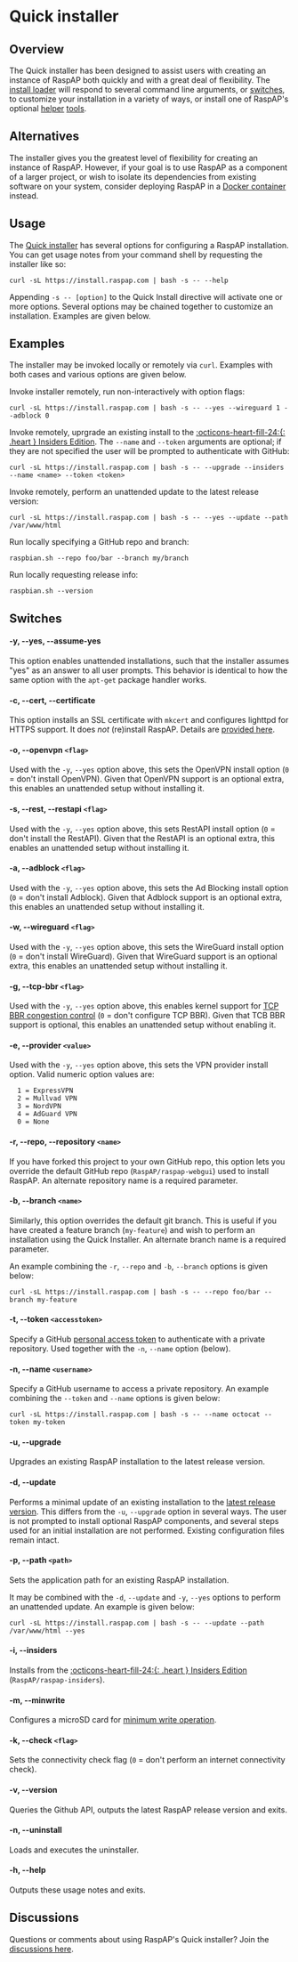 # Quick installer

## Overview
The Quick installer has been designed to assist users with creating an instance of RaspAP both quickly and with a great deal of flexibility.
The [install loader](https://github.com/RaspAP/raspap-webgui/blob/master/installers/raspbian.sh) will respond to several command line arguments, or [switches](#switches), to customize your installation in a variety of ways, or install one of RaspAP's optional [helper](../features-core/minwrite.md) [tools](../features-experimental/ssl.md).

## Alternatives
The installer gives you the greatest level of flexibility for creating an instance of RaspAP. However, if your goal is to use RaspAP as a component of a larger project, or wish to isolate its dependencies from existing software on your system, consider deploying RaspAP in a [Docker container](docker.md) instead.

## Usage
The [Quick installer](https://github.com/RaspAP/raspap-webgui/blob/master/installers/raspbian.sh) has several options for configuring a RaspAP installation. You can get usage notes from your command shell by requesting the installer like so:

```
curl -sL https://install.raspap.com | bash -s -- --help
```

Appending `-s -- [option]` to the Quick Install directive will activate one or more options. Several options may be chained together to customize an installation. Examples are given below.

## Examples
The installer may be invoked locally or remotely via `curl`. Examples with both cases and various options are given below.

Invoke installer remotely, run non-interactively with option flags:
```
curl -sL https://install.raspap.com | bash -s -- --yes --wireguard 1 --adblock 0
```

Invoke remotely, uprgrade an existing install to the [:octicons-heart-fill-24:{: .heart }  Insiders Edition](../features-insiders/index.md). The `--name` and `--token` arguments are optional; if they are not specified the user will be prompted to authenticate with GitHub:
```
curl -sL https://install.raspap.com | bash -s -- --upgrade --insiders --name <name> --token <token>
```

Invoke remotely, perform an unattended update to the latest release version:
```
curl -sL https://install.raspap.com | bash -s -- --yes --update --path /var/www/html
```

Run locally specifying a GitHub repo and branch:
```
raspbian.sh --repo foo/bar --branch my/branch
```

Run locally requesting release info:
```
raspbian.sh --version
```

## Switches

#### -y, --yes, --assume-yes
This option enables unattended installations, such that the installer assumes "yes" as an answer to all user prompts. This behavior is identical to how the same option with the `apt-get` package handler works. 

#### -c, --cert, --certificate
This option installs an SSL certificate with `mkcert` and configures lighttpd for HTTPS support. It does _not_ (re)install RaspAP. Details are [provided here](../features-experimental/ssl.md).

#### -o, --openvpn `<flag>`
Used with the `-y`, `--yes` option above, this sets the OpenVPN install option (`0` = don't install OpenVPN). Given that OpenVPN support is an optional extra, this enables an unattended setup without installing it.

#### -s, --rest, --restapi `<flag>`
Used with the `-y`, `--yes` option above, this sets RestAPI install option (`0` = don't install the RestAPI). Given that the RestAPI is an optional extra, this enables an unattended setup without installing it.

#### -a, --adblock `<flag>`
Used with the `-y`, `--yes` option above, this sets the Ad Blocking install option (`0` = don't install Adblock). Given that Adblock support is an optional extra, this enables an unattended setup without installing it.

#### -w, --wireguard `<flag>`
Used with the `-y`, `--yes` option above, this sets the WireGuard install option (`0` = don't install WireGuard). Given that WireGuard support is an optional extra, this enables an unattended setup without installing it.

#### -g, --tcp-bbr `<flag>`
Used with the `-y`, `--yes` option above, this enables kernel support for [TCP BBR congestion control](https://cloud.google.com/blog/products/networking/tcp-bbr-congestion-control-comes-to-gcp-your-internet-just-got-faster) (`0` = don't configure TCP BBR). Given that TCB BBR support is optional, this enables an unattended setup without enabling it.

#### -e, --provider `<value>`
Used with the `-y`, `--yes` option above, this sets the VPN provider install option. Valid numeric option values are:
```
  1 = ExpressVPN
  2 = Mullvad VPN
  3 = NordVPN
  4 = AdGuard VPN
  0 = None
```

#### -r, --repo, --repository `<name>`
If you have forked this project to your own GitHub repo, this option lets you override the default GitHub repo (`RaspAP/raspap-webgui`) used to install RaspAP. An alternate repository name is a required parameter.

#### -b, --branch `<name>`
Similarly, this option overrides the default git branch. This is useful if you have created a feature branch (`my-feature`) and wish to perform an installation using the Quick Installer. An alternate branch name is a required parameter.

An example combining the `-r`, `--repo` and `-b`, `--branch` options is given below:
```
curl -sL https://install.raspap.com | bash -s -- --repo foo/bar --branch my-feature
```

#### -t, --token `<accesstoken>`
Specify a GitHub [personal access token](https://docs.github.com/en/authentication/) to authenticate with a private repository. Used together with the `-n`, `--name` option (below).

#### -n, --name `<username>`
Specify a GitHub username to access a private repository. An example combining the `--token` and `--name` options is given below:

```
curl -sL https://install.raspap.com | bash -s -- --name octocat --token my-token
```

#### -u, --upgrade
Upgrades an existing RaspAP installation to the latest release version.

#### -d, --update
Performs a minimal update of an existing installation to the [latest release version](https://github.com/RaspAP/raspap-webgui/releases). This differs from the `-u`, `--upgrade` option in several ways. The user is not prompted to install optional RaspAP components, and several steps used for an initial installation are not performed. Existing configuration files remain intact.

#### -p, --path `<path>`
Sets the application path for an existing RaspAP installation. 

It may be combined with the `-d`, `--update` and `-y`, `--yes` options to perform an unattended update. An example is given below:

```
curl -sL https://install.raspap.com | bash -s -- --update --path /var/www/html --yes
```

#### -i, --insiders
Installs from the [:octicons-heart-fill-24:{: .heart }  Insiders Edition](../features-insiders/index.md) (`RaspAP/raspap-insiders`).

#### -m, --minwrite
Configures a microSD card for [minimum write operation](../features-core/minwrite.md).

#### -k, --check `<flag>`
Sets the connectivity check flag (`0` = don't perform an internet connectivity check).

#### -v, --version
Queries the Github API, outputs the latest RaspAP release version and exits.

#### -n, --uninstall
Loads and executes the uninstaller.

#### -h, --help
Outputs these usage notes and exits.

## Discussions
Questions or comments about using RaspAP's Quick installer? Join the [discussions here](https://github.com/RaspAP/raspap-webgui/discussions/).



